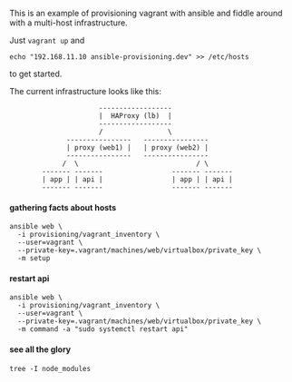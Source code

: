 This is an example of provisioning vagrant with ansible and fiddle around with a multi-host infrastructure.

Just `vagrant up` and

```
echo "192.168.11.10 ansible-provisioning.dev" >> /etc/hosts
```

to get started.

The current infrastructure looks like this:

```
                      ------------------
                      |  HAProxy (lb)  |
                      ------------------
                      /                \
              ----------------   ----------------
              | proxy (web1) |   | proxy (web2) |
              ----------------   ----------------
             /  \                             / \
        ------- -------                 ------- -------
        | app | | api |                 | app | | api |
        ------- -------                 ------- -------
```



#### gathering facts about hosts

```
ansible web \
  -i provisioning/vagrant_inventory \
  --user=vagrant \
  --private-key=.vagrant/machines/web/virtualbox/private_key \
  -m setup
```


#### restart api

```
ansible web \
  -i provisioning/vagrant_inventory \
  --user=vagrant \
  --private-key=.vagrant/machines/web/virtualbox/private_key \
  -m command -a "sudo systemctl restart api"
```


#### see all the glory

```
tree -I node_modules
```


